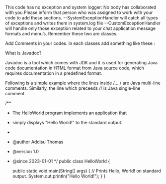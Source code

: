 This code has no exception and system logger: No body has collaborated with you.Please inform that person who was assigned to work with your code to add these sections. 
--SystemExceptionHandler will catch all types of exceptions and writes them in system.log file
--CustomExceptionHandler will handle only those exception related to your chat application message formats and menu’s.
Remember these two are classes. 

Add Comments in your codes. in each classes add something like these :

What is Javadoc?

Javadoc is a tool which comes with JDK and it is used for generating Java code documentation in HTML format from Java source code, which requires documentation in a predefined format.

Following is a simple example where the lines inside /*….*/ are Java multi-line comments. Similarly, the line which preceeds // is Java single-line comment.

/**
* The HelloWorld program implements an application that
* simply displays "Hello World!" to the standard output.
*
* @author  Addisu Thomas
* @version 1.0
* @since   2023-01-01 
*/
public class HelloWorld {

   public static void main(String[] args) {
      // Prints Hello, World! on standard output.
      System.out.println("Hello World!");
   }
}

